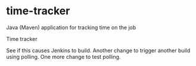 # time-tracker
Java (Maven) application for tracking time on the job

Time tracker

See if this causes Jenkins to build.
Another change to trigger another build using polling.
One more change to test polling.
